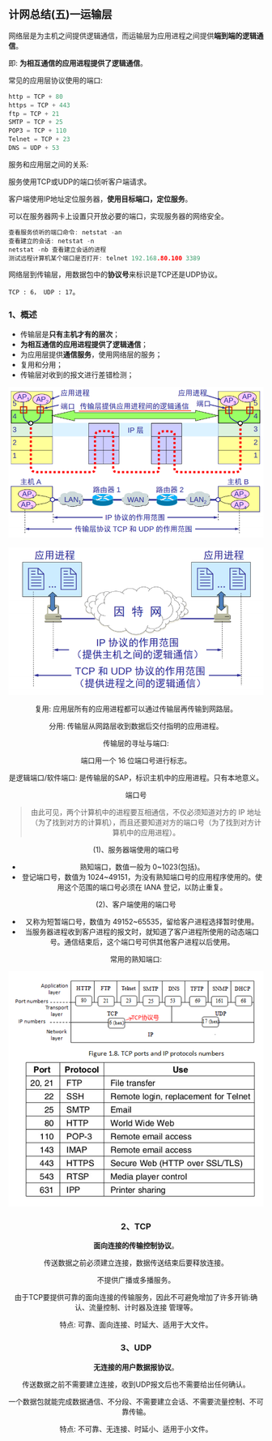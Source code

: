 ﻿## 计网总结(五)一运输层

网络层是为主机之间提供逻辑通信，而运输层为应用进程之间提供**端到端的逻辑通信**。

即: **为相互通信的应用进程提供了逻辑通信**。



常见的应用层协议使用的端口:

```c
http = TCP + 80
https = TCP + 443
ftp = TCP + 21
SMTP = TCP + 25
POP3 = TCP + 110
Telnet = TCP + 23
DNS = UDP + 53
```

服务和应用层之间的关系:

服务使用TCP或UDP的端口侦听客户端请求。

客户端使用IP地址定位服务器，**使用目标端口，定位服务**。

可以在服务器网卡上设置只开放必要的端口，实现服务器的网络安全。

```c
查看服务侦听的端口命令: netstat -an
查看建立的会话: netstat -n
netstat -nb 查看建立会话的进程
测试远程计算机某个端口是否打开: telnet 192.168.80.100 3389 
```

网络层到传输层，用数据包中的**协议号**来标识是TCP还是UDP协议。

`TCP : 6， UDP : 17`。



### 1、概述

* 传输层是**只有主机才有的层次**；
*  **为相互通信的应用进程提供了逻辑通信**；
* 为应用层提供**通信服务**，使用网络层的服务；
* 复用和分用；
* 传输层对收到的报文进行差错检测；

<div align="center"><img src="images/5_3.png" width="700"/> </div><br>

<div align="center"><img src="images/5_2.png" width="550"/>



复用: 应用层所有的应用进程都可以通过传输层再传输到网路层。

分用: 传输层从网路层收到数据后交付指明的应用进程。



传输层的寻址与端口:

端口用一个 16 位端口号进行标志。

是逻辑端口/软件端口: 是传输层的SAP，标识主机中的应用进程。只有本地意义。

端口号

> 由此可见，两个计算机中的进程要互相通信，不仅必须知道对方的 IP 地址（为了找到对方的计算机），而且还要知道对方的端口号（为了找到对方计算机中的应用进程）。

(1)、服务器端使用的端口号

* 熟知端口，数值一般为 0~1023(包括)。
* 登记端口号，数值为 1024~49151，为没有熟知端口号的应用程序使用的。使用这个范围的端口号必须在 IANA 登记，以防止重复。

(2)、客户端使用的端口号

* 又称为短暂端口号，数值为 49152~65535，留给客户进程选择暂时使用。
* 当服务器进程收到客户进程的报文时，就知道了客户进程所使用的动态端口号。通信结束后，这个端口号可供其他客户进程以后使用。

常用的熟知端口:

![4_59.png](images/4_59.png)

### 2、TCP

**面向连接的传输控制协议**。

传送数据之前必须建立连接，数据传送结束后要释放连接。

不提供广播或多播服务。

由于TCP要提供可靠的面向连接的传输服务，因此不可避免增加了许多开销:确认、流量控制、计时器及连接
管理等。

特点: 可靠、面向连接、时延大、适用于大文件。

### 3、UDP

**无连接的用户数据报协议**。

传送数据之前不需要建立连接，收到UDP报文后也不需要给出任何确认。

 一个数据包就能完成数据通信、不分段、不需要建立会话、不需要流量控制、不可靠传输。

特点: 不可靠、无连接、时延小、适用于小文件。